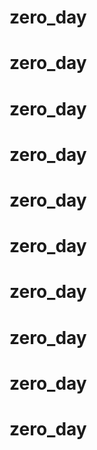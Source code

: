 # zero_day
# zero_day
# zero_day
# zero_day
# zero_day
# zero_day
# zero_day
# zero_day
# zero_day
# zero_day

